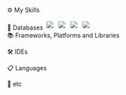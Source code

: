 ⚙ My Skills

💾 Databases
<img src="https://img.shields.io/badge/SPRING-6DB33F?style=flat-square&logo=Spring&logoColor=white" style="padding: 4px;"/>
<img src="https://img.shields.io/badge/THYMELEAF-005F0F?style=flat-square&logo=Thymeleaf&logoColor=white" style="padding: 4px;"/>
<img src="https://img.shields.io/badge/BOOTSTRAP-7952B3?style=flat-square&logo=Bootstrap&logoColor=white" style="padding: 4px;"/>
<img src="https://img.shields.io/badge/JQUERY-0769AD?style=flat-square&logo=jQuery&logoColor=white" style="padding: 4px;"/>
<br />
📚 Frameworks, Platforms and Libraries
   
🛠 IDEs
  
📋 Languages
     
🎈 etc
